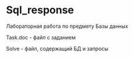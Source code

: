 # Sql_response
 Лабораторная работа по предмету Базы данных
 
Task.doc - файл с заданием

Solve - файл, содержащий БД и запросы
